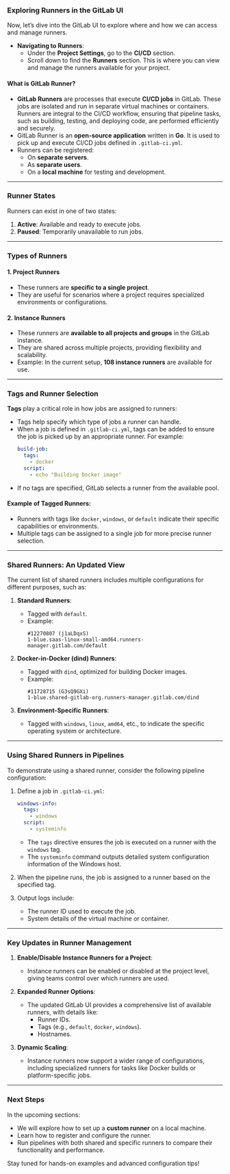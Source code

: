 ### Exploring Runners in the GitLab UI

Now, let’s dive into the GitLab UI to explore where and how we can access and manage runners. 

- **Navigating to Runners**:
   - Under the **Project Settings**, go to the **CI/CD** section.
   - Scroll down to find the **Runners** section. This is where you can view and manage the runners available for your project.

#### What is GitLab Runner?

- **GitLab Runners** are processes that execute **CI/CD jobs** in GitLab. These jobs are isolated and run in separate virtual machines or containers. Runners are integral to the CI/CD workflow, ensuring that pipeline tasks, such as building, testing, and deploying code, are performed efficiently and securely.
- GitLab Runner is an **open-source application** written in **Go**. It is used to pick up and execute CI/CD jobs defined in `.gitlab-ci.yml`.
- Runners can be registered:
  - On **separate servers**.
  - As **separate users**.
  - On a **local machine** for testing and development.

---

### Runner States

Runners can exist in one of two states:
1. **Active**: Available and ready to execute jobs.
2. **Paused**: Temporarily unavailable to run jobs.

---

### Types of Runners

#### **1. Project Runners**
- These runners are **specific to a single project**.
- They are useful for scenarios where a project requires specialized environments or configurations.

#### **2. Instance Runners**
- These runners are **available to all projects and groups** in the GitLab instance.
- They are shared across multiple projects, providing flexibility and scalability.
- Example: In the current setup, **108 instance runners** are available for use.

---

### Tags and Runner Selection

**Tags** play a critical role in how jobs are assigned to runners:
- Tags help specify which type of jobs a runner can handle.
- When a job is defined in `.gitlab-ci.yml`, tags can be added to ensure the job is picked up by an appropriate runner. For example:
  ```yaml
  build-job:
    tags:
      - docker
    script:
      - echo "Building Docker image"
  ```
- If no tags are specified, GitLab selects a runner from the available pool.

#### Example of Tagged Runners:
- Runners with tags like `docker`, `windows`, or `default` indicate their specific capabilities or environments.
- Multiple tags can be assigned to a single job for more precise runner selection.

---

### Shared Runners: An Updated View

The current list of shared runners includes multiple configurations for different purposes, such as:

1. **Standard Runners**:
   - Tagged with `default`.
   - Example:
     ```
     #12270807 (j1aLDqxS)
     1-blue.saas-linux-small-amd64.runners-manager.gitlab.com/default
     ```

2. **Docker-in-Docker (dind) Runners**:
   - Tagged with `dind`, optimized for building Docker images.
   - Example:
     ```
     #11728715 (G3sQ9GXi)
     1-blue.shared-gitlab-org.runners-manager.gitlab.com/dind
     ```

3. **Environment-Specific Runners**:
   - Tagged with `windows`, `linux`, `amd64`, etc., to indicate the specific operating system or architecture.

---

### Using Shared Runners in Pipelines

To demonstrate using a shared runner, consider the following pipeline configuration:

1. Define a job in `.gitlab-ci.yml`:
   ```yaml
   windows-info:
     tags:
       - windows
     script:
       - systeminfo
   ```
   - The `tags` directive ensures the job is executed on a runner with the `windows` tag.
   - The `systeminfo` command outputs detailed system configuration information of the Windows host.

2. When the pipeline runs, the job is assigned to a runner based on the specified tag.

3. Output logs include:
   - The runner ID used to execute the job.
   - System details of the virtual machine or container.

---

### Key Updates in Runner Management

1. **Enable/Disable Instance Runners for a Project**:
   - Instance runners can be enabled or disabled at the project level, giving teams control over which runners are used.

2. **Expanded Runner Options**:
   - The updated GitLab UI provides a comprehensive list of available runners, with details like:
     - Runner IDs.
     - Tags (e.g., `default`, `docker`, `windows`).
     - Hostnames.

3. **Dynamic Scaling**:
   - Instance runners now support a wider range of configurations, including specialized runners for tasks like Docker builds or platform-specific jobs.

---

### Next Steps

In the upcoming sections:
- We will explore how to set up a **custom runner** on a local machine.
- Learn how to register and configure the runner.
- Run pipelines with both shared and specific runners to compare their functionality and performance.

Stay tuned for hands-on examples and advanced configuration tips!

